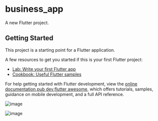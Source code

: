 # business_app

A new Flutter project.

## Getting Started

This project is a starting point for a Flutter application.

A few resources to get you started if this is your first Flutter project:

- [Lab: Write your first Flutter app](https://docs.flutter.dev/get-started/codelab)
- [Cookbook: Useful Flutter samples](https://docs.flutter.dev/cookbook)

For help getting started with Flutter development, view the
[online documentation](https://docs.flutter.dev/),[pub dev](https://pub.dev/),[flutter awesome](https://flutterawesome.com/#google_vignette),  which offers tutorials,
samples, guidance on mobile development, and a full API reference.


![image](https://github.com/user-attachments/assets/3fc65b4d-ab4d-4e79-a696-3f7dc98716dd)

![image](https://github.com/user-attachments/assets/90946fb3-6ac1-40eb-9fd2-dcf4a2eee6d5)

